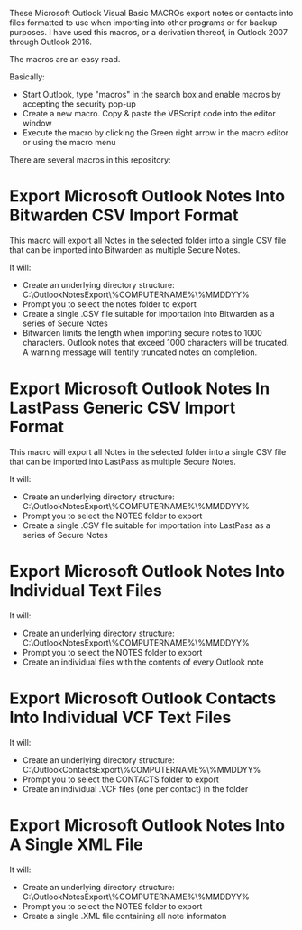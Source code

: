 These Microsoft Outlook Visual Basic MACROs export notes or contacts into files formatted to use when importing into other programs or for backup purposes.  I have used this macros, or a derivation thereof, in Outlook 2007 through Outlook 2016.

The macros are an easy read.

Basically:

- Start Outlook, type "macros" in the search box and enable macros by accepting the security pop-up
- Create a new macro.  Copy & paste the VBScript code into the editor window
- Execute the macro by clicking the Green right arrow in the macro editor or using the macro menu

There are several macros in this repository:

# Export Microsoft Outlook Notes Into Bitwarden CSV Import Format

This macro will export all Notes in the selected folder into a single CSV file that can be imported into Bitwarden as multiple Secure Notes.

It will:

-  Create an underlying directory structure:   C:\\OutlookNotesExport\\%COMPUTERNAME%\\%MMDDYY%
-  Prompt you to select the notes folder to export
-  Create a single .CSV file suitable for importation into Bitwarden as a series of Secure Notes
-  Bitwarden limits the length when importing secure notes to 1000 characters.  Outlook notes that exceed 1000 characters will be trucated.  A warning message will itentify truncated notes on completion.

# Export Microsoft Outlook Notes In LastPass Generic CSV Import Format

This macro will export all Notes in the selected folder into a single CSV file that can be imported into LastPass as multiple Secure Notes.

It will:

-  Create an underlying directory structure:   C:\\OutlookNotesExport\\%COMPUTERNAME%\\%MMDDYY%
-  Prompt you to select the NOTES folder to export
-  Create a single .CSV file suitable for importation into LastPass as a series of Secure Notes

# Export Microsoft Outlook Notes Into Individual Text Files

It will:

-  Create an underlying directory structure:   C:\\OutlookNotesExport\\%COMPUTERNAME%\\%MMDDYY%
-  Prompt you to select the NOTES folder to export
-  Create an individual files with the contents of every Outlook note

# Export Microsoft Outlook Contacts Into Individual VCF Text Files

It will:

-  Create an underlying directory structure:   C:\\OutlookContactsExport\\%COMPUTERNAME%\\%MMDDYY%
-  Prompt you to select the CONTACTS folder to export
-  Create an individual .VCF files (one per contact) in the folder

# Export Microsoft Outlook Notes Into A Single XML File

It will:

-  Create an underlying directory structure:   C:\\OutlookNotesExport\\%COMPUTERNAME%\\%MMDDYY%
-  Prompt you to select the NOTES folder to export
-  Create a single .XML file containing all note informaton
